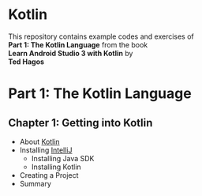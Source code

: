 # Kotlin
This repository contains example codes and exercises of <br>__Part 1: The Kotlin Language__ from the book <br>
__Learn Android Studio 3 with Kotlin__ by <br>
__Ted Hagos__

# Part 1: The Kotlin Language
## Chapter 1: Getting into Kotlin
* About [Kotlin](https://developer.android.com/kotlin)
* Installing [IntelliJ](https://www.jetbrains.com/idea/download/)
  * Installing Java SDK
  * Installing Kotlin
* Creating a Project
* Summary